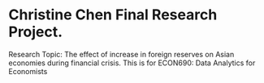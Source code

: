 # Christine Chen Final Research Project.
Research Topic: The effect of increase in foreign reserves on Asian economies during financial crisis. 
This is for ECON690: Data Analytics for Economists 
